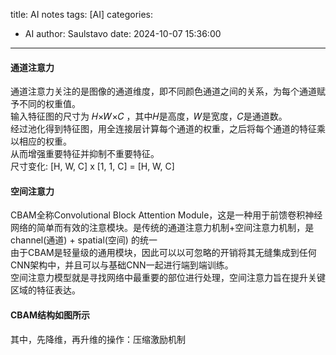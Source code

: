 title: AI notes
tags: [AI]
categories:
  - AI
author: Saulstavo
date: 2024-10-07 15:36:00  
---

#### 通道注意力
通道注意力关注的是图像的通道维度，即不同颜色通道之间的关系，为每个通道赋予不同的权重值。  
输入特征图的尺寸为 𝐻×𝑊×𝐶 ，其中𝐻是高度，𝑊是宽度，𝐶是通道数。  
经过池化得到特征图，用全连接层计算每个通道的权重，之后将每个通道的特征乘以相应的权重。  
从而增强重要特征并抑制不重要特征。  
尺寸变化: [H, W, C] x [1, 1, C] = [H, W, C]  

#### 空间注意力
CBAM全称Convolutional Block Attention Module，这是一种用于前馈卷积神经网络的简单而有效的注意模块。是传统的通道注意力机制+空间注意力机制，是 channel(通道) + spatial(空间) 的统一  
由于CBAM是轻量级的通用模块，因此可以以可忽略的开销将其无缝集成到任何CNN架构中，并且可以与基础CNN一起进行端到端训练。  
空间注意力模型就是寻找网络中最重要的部位进行处理，空间注意力旨在提升关键区域的特征表达。  

#### CBAM结构如图所示
其中，先降维，再升维的操作：压缩激励机制  





